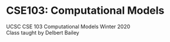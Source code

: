 # CSE103: Computational Models

UCSC CSE 103 Computational Models Winter 2020</br>
Class taught by Delbert Bailey
